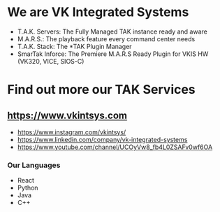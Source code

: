 # We are VK Integrated Systems

- T.A.K. Servers: The Fully Managed TAK instance ready and aware
- M.A.R.S.: The playback feature every command center needs
- T.A.K. Stack: The *TAK Plugin Manager  
- SmarTak Inforce: The Premiere M.A.R.S Ready Plugin for VKIS HW (VK320, VICE, SIOS-C)

# Find out more our TAK Services

## https://www.vkintsys.com
- https://www.instagram.com/vkintsys/
- https://www.linkedin.com/company/vk-integrated-systems
- https://www.youtube.com/channel/UCOyVw8_fb4L0ZSAFv0wf6OA

### Our Languages
- React
- Python
- Java
- C++
